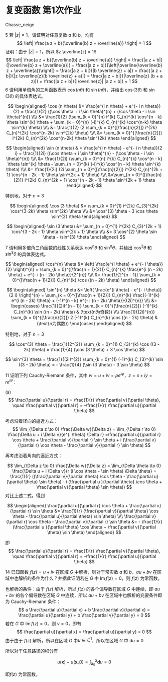 # 复变函数 第1次作业

Chasse_neige

5 若 $|z| = 1$，请证明对任意复数 $a$ 和 $b$，均有
$$
\left| \frac{a z + b}{\overline{b} z + \overline{a}} \right| = 1
$$
证明：由于 $|z| = 1$，所以 $z \overline{z} = 1$
$$
\left| \frac{a z + b}{\overline{b} z + \overline{a}} \right|  = \frac{|a z + b|}{|\overline{b} z + \overline{a}|} = \frac{|a z + b|}{\left|\overline{\overline{b} z + \overline{a}}\right|} = \frac{|a z + b|}{|b \overline{z} + a|} = \frac{|a z + b|}{|z \overline{z}(b \overline{z} + a)|} = \frac{|a z + b|}{|\overline{z} (b + a z)|} = \frac{|a z + b|}{|\overline{z}| |a z + b|} = 1
$$
6 请利用单倍角的三角函数表示 $\cos(n\theta)$ 和 $\sin(n\theta)$，并给出 $\cos(3\theta)$ 和 $\sin(3\theta)$ 的具体表达式。

$$
\begin{aligned}
\cos (n \theta) &= \frac{e^{i n \theta} + e^{- i n \theta}}{2} = \frac{1}{2} ((\cos \theta + i \sin \theta)^{n} + (\cos \theta - i \sin \theta)^{n}) \\\\
&= \frac{1}{2} (\sum_{k = 0}^{n} i^{k} C_{n}^{k} \cos^{n - k} \theta \sin^{k} \theta + \sum_{k = 0}^{n} (-i)^{k} C_{n}^{k} \cos^{n-k} \theta \sin^{k} \theta) \\\\
&= \frac{1}{2} (2 \sum_{k = 0}^{[\frac{n}{2}]} i^{2k} C_{n}^{2k} \cos^{n-2k} \sin^{2k} \theta) \\\\
&= \sum_{k = 0}^{[\frac{n}{2}]} i^{2k} C_{n}^{2k} \cos^{n-2k} \theta \sin^{2k} \theta
\end{aligned}
$$

$$
\begin{aligned}
\sin (n \theta)  & = \frac{e^{i n \theta} - e^{- i n \theta}}{2 i} = \frac{1}{2i} ((\cos \theta + i \sin \theta)^{n} - (\cos \theta - i \sin \theta)^{n}) \\\\
 &= \frac{1}{2i} (\sum_{k = 0}^{n} i^{k} C_{n}^{k} \cos^{n - k} \theta \sin^{k} \theta - \sum_{n = 0}^{k} (-i)^{k} \cos^{n - k} \theta \sin^{k} \theta) \\\\
 &= \frac{1}{2i} (2i \sum_{n = 0}^{[\frac{n}{2}]} i^{2k} C_{n}^{2k + 1} \cos^{n - 2k - 1} \theta \sin^{2k + 1} \theta) \\\\ 
&=\sum_{n = 0}^{[\frac{n}{2}]} i^{2k} C_{n}^{2k + 1} \cos^{n - 2k - 1} \theta \sin^{2k + 1} \theta
\end{aligned}
$$

特别地，对于 $n = 3$

$$
\begin{aligned}
\cos (3 \theta) &= \sum_{k = 0}^{1} i^{2k} C_{3}^{2k} \cos^{3-2k} \theta \sin^{2k} \theta \\\\ 
&= \cos^{3} \theta - 3 \cos \theta \sin^{2} \theta
\end{aligned}
$$

$$
\begin{aligned}
\sin (3 \theta) &= \sum_{n = 0}^{1} i^{2k} C_{3}^{2k + 1} \cos^{3 - 2k - 1} \theta \sin^{2k + 1} \theta \\\\
&= 3 \cos^{2} \theta \sin \theta - \sin^{3} \theta
\end{aligned}
$$

7 请利用多倍角三角函数的线性关系表达 $\cos^n\theta$ 和 $\sin^n\theta$，并给出 $\cos^3\theta$ 和 $\sin^3\theta$ 的具体表达式。

$$
\begin{aligned}
\cos^{n} \theta &= \left( \frac{e^{i  \theta} + e^{- i \theta}}{2} \right)^{n}  = \sum_{k = 0}^{[\frac{n + 1}{2}]} C_{n}^{k} \frac{e^{i (n - 2k) \theta} + e^{- i (n - 2k) \theta}}{2^{n}} \\\\
&= \frac{1}{2^{n - 1}} \sum_{k = 0}^{[\frac{n + 1}{2}]} C_{n}^{k} \cos ((n - 2k) \theta)
\end{aligned}
$$

$$
\begin{aligned}
\sin^{n} \theta &= \left( \frac{e^{i  \theta} - e^{- i \theta}}{2 i} \right)^{n}  = \sum_{k = 0}^{[\frac{n + 1}{2}]} C_{n}^{k} \frac{(-1)^{k} e^{i (n - 2k) \theta} + (-1)^{n - k} e^{- i (n - 2k) \theta}}{(2i)^{n}} \\\\
&=
\begin{cases} 
\frac{1}{(2i)^{n - 1}} \sum_{k = 0}^{[\frac{n}{2}]} (-1)^{k} C_{n}^{k} \sin ((n - 2k) \theta) & (\text{n为奇数}) \\\\ 
\frac{1}{(2i)^{n}} \sum_{k = 0}^{[\frac{n}{2}]} 2 (-1)^{k} C_{n}^{k} \cos ((n - 2k) \theta) & (\text{n为偶数}) 
\end{cases}
\end{aligned}
$$

特别地，对于 $n = 3$

$$
\cos^{3} \theta = \frac{1}{2^{2}} \sum_{k = 0}^{1} C_{3}^{k} \cos ((3 - 2k) \theta) = \frac{1}{4} (\cos (3 \theta) + 3 \cos \theta)
$$

$$
\sin^{3} \theta = \frac{1}{(2i)^{2}} \sum_{k = 0}^{1} (-1)^{k}  C_{3}^{k} \sin ((3 - 2k) \theta) = - \frac{1}{4} (\sin (3 \theta) - 3 \sin \theta)
$$

11 证明下列 Cauchy-Riemann 条件，其中 $w = u + iv = \rho e^{i\varphi}$，$z = x + iy = r e^{i\theta}$：

(a) 
$$
\frac{\partial u}{\partial r} = \frac{1}{r} \frac{\partial v}{\partial \theta}, \quad \frac{\partial v}{\partial r} = -\frac{1}{r} \frac{\partial u}{\partial \theta}
$$

考虑沿着径向的逼近方式：
$$
\lim_{\Delta z \to 0} \frac{\Delta w}{\Delta z} = \lim_{\Delta r \to 0} \frac{\Delta u + i \Delta v}{e^{i \theta} \Delta r} =\frac{\partial u}{\partial r} \cos \theta + \frac{\partial v}{\partial r} \sin \theta + i (\frac{\partial v}{\partial r} \cos \theta - \frac{\partial v}{\partial r} \sin \theta)
$$

再考虑沿着角向的逼近方式：

$$
\lim_{\Delta z \to 0} \frac{\Delta w}{\Delta z} = \lim_{\Delta \theta \to 0} \frac{\Delta u + i \Delta v}{r (i \cos \theta - \sin \theta) \Delta \theta} = \frac{1}{r} ((\frac{\partial v}{\partial \theta} \cos \theta - \frac{\partial u}{\partial \theta} \sin \theta) - i (\frac{\partial u }{\partial \theta} \cos \theta + \frac{\partial v}{\partial \theta} \sin \theta))
$$
对比上述二式，得到

$$
\begin{aligned}
\frac{\partial u}{\partial r} \cos \theta + \frac{\partial v}{\partial r} \sin \theta &=  \frac{1}{r} (\frac{\partial v}{\partial \theta} \cos \theta - \frac{\partial u}{\partial \theta} \sin \theta) \\\\
\frac{\partial v}{\partial r} \cos \theta - \frac{\partial v}{\partial r} \sin \theta &= - \frac{1}{r} (\frac{\partial u }{\partial \theta} \cos \theta + \frac{\partial v}{\partial \theta} \sin \theta)
\end{aligned}
$$

即
$$
\frac{\partial u}{\partial r} = \frac{1}{r} \frac{\partial v}{\partial \theta}, \quad \frac{\partial v}{\partial r} = -\frac{1}{r} \frac{\partial u}{\partial \theta}
$$

14 已知函数 $f(z) = u + iv$ 在区域 $G$ 中解析，则对于常实数 $a$ 和 $b$，$au + bv$ 在区域中也解析的条件为什么？并据此证明若在 $G$ 中 $\text{Im}\, f(z) = 0$，则 $f(z)$ 为常函数。

也解析的条件：由于 $f (z)$ 解析，所以 $f(z)$ 的各个偏导数在区域 $G$ 中连续，即 $au + bv$ 的各个偏导数在区域 $G$ 中连续，所以 $au + bv$ 在区域中也解析的充要条件即为 Cauchy-Riemann 条件：
$$
a \frac{\partial u}{\partial x} + b \frac{\partial v}{\partial x} = \frac{\partial u}{\partial y} + b \frac{\partial v}{\partial y} = 0
$$
若在 $G$ 中 $\text{Im}\, f(z) = 0$，则 $v = 0$，即有
$$
\frac{\partial u}{\partial x} = \frac{\partial u}{\partial y} = 0
$$
由于由于 $f (z)$ 解析，所以在区域 $G$ 中$u \in C^{1}$，所以在区域 $G$ 中 $\mathrm{d} u = 0$

所以对于任意路径的积分有

$$
u (\mathbf{x}) - u(\mathbf{x}\_{0}) = \int_{\mathbf{x}_{0}}^{\mathbf{x}} \mathbf{d} u =0
$$

即$f(z)$ 为常函数。





